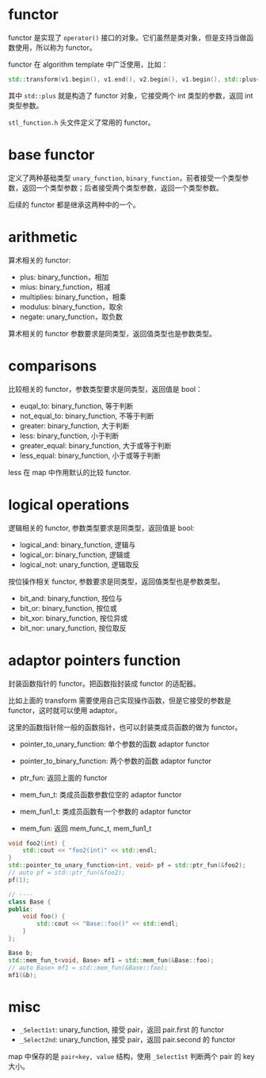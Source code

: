 # functor

functor 是实现了 `operator()` 接口的对象。它们虽然是类对象，但是支持当做函数使用，所以称为 functor。

functor 在 algorithm template 中广泛使用，比如：

```c++
std::transform(v1.begin(), v1.end(), v2.begin(), v1.begin(), std::plus<int>());
```

其中 `std::plus` 就是构造了 functor 对象，它接受两个 int 类型的参数，返回 int 类型参数。

`stl_function.h` 头文件定义了常用的 functor。 

# base functor

定义了两种基础类型 `unary_function`, `binary_function`，前者接受一个类型参数，返回一个类型参数；后者接受两个类型参数，返回一个类型参数。

后续的 functor 都是继承这两种中的一个。

# arithmetic

算术相关的 functor:

- plus: binary_function，相加
- mius: binary_function，相减
- multiplies: binary_function，相乘
- modulus: binary_function，取余
- negate: unary_function，取负数

算术相关的 functor 参数要求是同类型，返回值类型也是参数类型。

# comparisons

比较相关的 functor，参数类型要求是同类型，返回值是 bool：

- euqal_to: binary_function, 等于判断
- not_equal_to: binary_function, 不等于判断
- greater: binary_function, 大于判断
- less: binary_function, 小于判断
- greater_equal: binary_function, 大于或等于判断
- less_equal: binary_function, 小于或等于判断

less 在 map 中作用默认的比较 functor.

# logical operations

逻辑相关的 functor, 参数类型要求是同类型，返回值是 bool:

- logical_and: binary_function, 逻辑与
- logical_or: binary_function, 逻辑或
- logical_not: unary_function, 逻辑取反

按位操作相关 functor, 参数要求是同类型，返回值类型也是参数类型。

- bit_and: binary_function, 按位与
- bit_or: binary_function, 按位或
- bit_xor: binary_function, 按位异或
- bit_nor: unary_function, 按位取反

# adaptor pointers function 

封装函数指针的 functor。把函数指封装成 functor 的适配器。

比如上面的 transform 需要使用自己实现操作函数，但是它接受的参数是 functor，这时就可以使用 adaptor。

这里的函数指针除一般的函数指针，也可以封装类成员函数的做为 functor。

- pointer_to_unary_function: 单个参数的函数 adaptor functor
- pointer_to_binary_function: 两个参数的函数 adaptor functor
- ptr_fun: 返回上面的 functor

- mem_fun_t: 类成员函数参数位空的 adaptor functor
- mem_fun1_t: 类成员函数有一个参数的 adaptor functor
- mem_fun: 返回 mem_func_t, mem_fun1_t

```c++
void foo2(int) {
    std::cout << "foo2(int)" << std::endl;
}
std::pointer_to_unary_function<int, void> pf = std::ptr_fun(&foo2);
// auto pf = std::ptr_fun(&foo2);
pf(1);

// ----
class Base {
public:
    void foo() {
        std::cout << "Base::foo()" << std::endl;
    }
};

Base b;
std::mem_fun_t<void, Base> mf1 = std::mem_fun(&Base::foo);
// auto Base> mf1 = std::mem_fun(&Base::foo);
mf1(&b);
```

# misc

- `_Select1st`: unary_function, 接受 pair，返回 pair.first 的 functor
- `_Select2nd`: unary_function, 接受 pair，返回 pair.second 的 functor

map 中保存的是 `pair<key, value` 结构，使用 `_Select1st` 判断两个 pair 的 key 大小。

